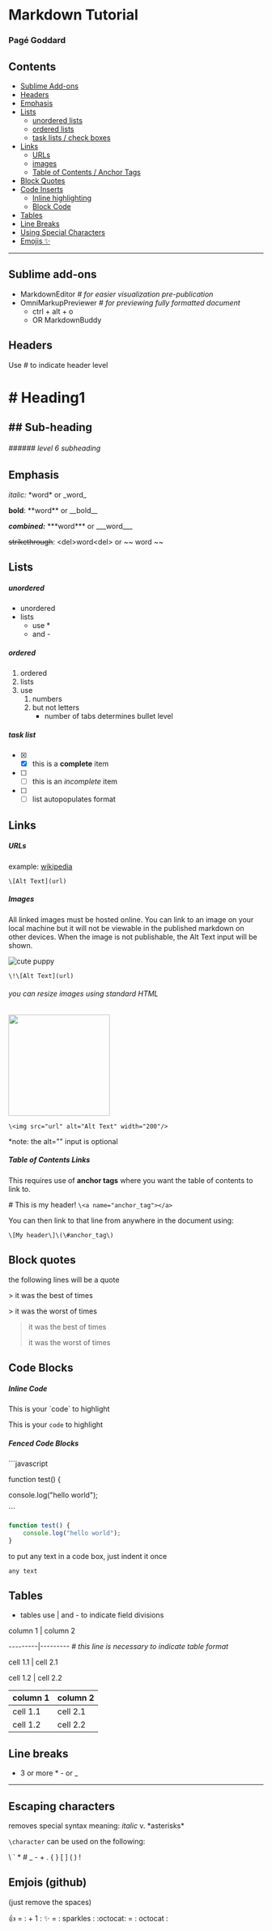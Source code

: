 # Markdown Tutorial
### Pagé Goddard

## Contents
* [Sublime Add-ons](#add-ons)
* [Headers](#headers)
* [Emphasis](#emphasis)
* [Lists](#lists)
    - [unordered lists](#unordered)
    - [ordered lists](#ordered)
    - [task lists / check boxes](#tasks)
* [Links](#links)
    - [URLs](#url)
    - [images](#images)
    - [Table of Contents / Anchor Tags](#contents)
* [Block Quotes](#quotes)
* [Code Inserts](#code)
    - [Inline highlighting](#inline)
    - [Block Code](#block)
* [Tables](#tables)
* [Line Breaks](#linebreaks)
* [Using Special Characters](#escape)
* [Emojis :sparkles:](#emojis)

---
## Sublime add-ons <a name="add-ons"></a>
* MarkdownEditor *# for easier visualization pre-publication*
* OmniMarkupPreviewer *# for previewing fully formatted document*
    - ctrl + alt + o
    - OR MarkdownBuddy

## Headers <a name="headers"></a>
Use \# to indicate header level
# \# Heading1
## \#\# Sub-heading
###### \#\#\#\#\#\# level 6 subheading

## Emphasis <a name="emphasis"></a>
*italic:* \*word\* or \_word\_ <a name="italic"></a>

**bold**: \*\*word\*\* or \_\_bold\_\_ <a name="bold"></a>

***combined:*** \*\*\*word\*\*\* or \_\_\_word\_\_\_ <a name="combo"></a>

<del>strikethrough</del>: <del\>word<del\> or ~~ word ~~ <a name="strike"></a>

## Lists <a name="lists"></a>
##### unordered <a name="unordered"></a>
* unordered
* lists
    -  use \*
    - and \-

##### ordered <a name="ordered"></a>
1. ordered
2. lists
3. use
    1. numbers
    2. but not letters
        * number of tabs determines bullet level

##### task list <a name="tasks"></a>
- [x] - [x] this is a **complete** item
- [ ] - [ ] this is an *incomplete* item
- [ ] - [ ] list autopopulates format

## Links <a name="links"></a>
##### URLs <a name="urls"></a>
example: [wikipedia](https://en.wikipedia.org/wiki/Main_Page)

`\[Alt Text](url)`

##### Images <a name="images"></a>
All linked images must be hosted online. You can link to an image on your local machine but it will not be viewable in the published markdown on other devices. When the image is not publishable, the Alt Text input will be shown.

![cute puppy](http://www.zarias.com/wp-content/uploads/2015/12/61-cute-puppies.jpg)

`\!\[Alt Text](url)`

###### you can resize images using standard HTML

<img src="http://www.zarias.com/wp-content/uploads/2015/12/61-cute-puppies.jpg" width="200"/>

`\<img src="url" alt="Alt Text" width="200"/>`

*note: the alt="" input is optional

##### Table of Contents Links <a name="contents"></a>
This requires use of **anchor tags** where you want the table of contents to link to.

\# This is my header! `\<a name="anchor_tag"></a>`


You can then link to that line from anywhere in the document using:

`\[My header\]\(\#anchor_tag\)`

## Block quotes <a name="quotes"></a>
the following lines will be a quote

\> it was the best of times

\> it was the worst of times

> it was the best of times
> 
> it was the worst of times

## Code Blocks <a name="code"></a>
##### Inline Code <a name="inline"></a>

This is your \`code\` to highlight

This is your `code` to highlight

##### Fenced Code Blocks <a name="block"></a>

\```javascript

function test() {

console.log("hello world");

\```

```javascript
function test() {
    console.log("hello world");
}
```

to put any text in a code box, just indent it once

    any text

## Tables <a name="tables"></a>
* tables use | and - to indicate field divisions

column 1 | column 2

\---------|--------- *# this line is necessary to indicate table format*

cell 1.1 | cell 2.1

cell 1.2 | cell 2.2

column 1 | column 2
---------|---------
cell 1.1 | cell 2.1
cell 1.2 | cell 2.2

## Line breaks <a name="linebreak"></a>
* 3 or more \* \- or \_
---


## Escaping characters <a name="escape"></a>
removes special syntax meaning: 
*italic* v. \*asterisks\*

`\character` can be used on the following:

\\ \` \* \# \_ \- \+ \.
\{ \} \[ \] \( \) \!

## Emjois (github) <a name="emojis"></a>

(just remove the spaces)

:+1: = \: \+ 1 \:
:sparkles: = \: sparkles \:
:octocat: = \: octocat \:
